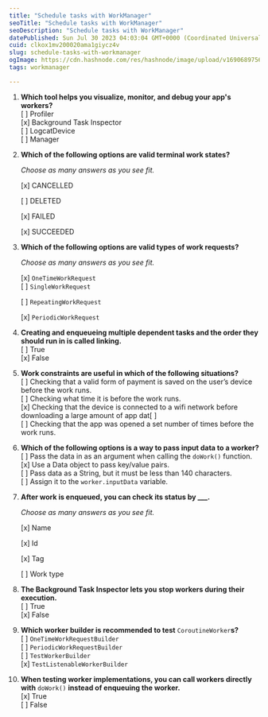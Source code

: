 ```yaml
---
title: "Schedule tasks with WorkManager"
seoTitle: "Schedule tasks with WorkManager"
seoDescription: "Schedule tasks with WorkManager"
datePublished: Sun Jul 30 2023 04:03:04 GMT+0000 (Coordinated Universal Time)
cuid: clkox1mv200020ama1giycz4v
slug: schedule-tasks-with-workmanager
ogImage: https://cdn.hashnode.com/res/hashnode/image/upload/v1690689756854/03518ee8-16eb-4d78-be8b-7e2e16b167e5.png
tags: workmanager

---
```


1. **Which tool helps you visualize, monitor, and debug your app's workers?**  
    \[ \] Profiler  
    \[x\] Background Task Inspector  
    \[ \] LogcatDevice  
    \[ \] Manager
    
2. **Which of the following options are valid terminal work states?**
    
    *Choose as many answers as you see fit.*
    
    \[x\] CANCELLED
    
    \[ \] DELETED
    
    \[x\] FAILED
    
    \[x\] SUCCEEDED
    
3. **Which of the following options are valid types of work requests?**
    
    *Choose as many answers as you see fit.*
    
    \[x\] `OneTimeWorkRequest`  
    \[ \] `SingleWorkRequest`
    
    \[ \] `RepeatingWorkRequest`
    
    \[x\] `PeriodicWorkRequest`
    
4. **Creating and enqueueing multiple dependent tasks and the order they should run in is called linking.**  
    \[ \] True  
    \[x\] False
    
5. **Work constraints are useful in which of the following situations?**  
    \[ \] Checking that a valid form of payment is saved on the user’s device before the work runs.  
    \[ \] Checking what time it is before the work runs.  
    \[x\] Checking that the device is connected to a wifi network before downloading a large amount of app dat\[ \]  
    \[ \] Checking that the app was opened a set number of times before the work runs.
    
6. **Which of the following options is a way to pass input data to a worker?**  
    \[ \] Pass the data in as an argument when calling the `doWork()` function.  
    \[x\] Use a Data object to pass key/value pairs.  
    \[ \] Pass data as a String, but it must be less than 140 characters.  
    \[ \] Assign it to the `worker.inputData` variable.
    
7. **After work is enqueued, you can check its status by \_\_\_.**
    
    *Choose as many answers as you see fit.*
    
    \[x\] Name
    
    \[x\] Id
    
    \[x\] Tag
    
    \[ \] Work type
    
8. **The Background Task Inspector lets you stop workers during their execution.**  
    \[ \] True  
    \[x\] False
    
9. **Which worker builder is recommended to test** `CoroutineWorker`**s?**  
    \[ \] `OneTimeWorkRequestBuilder`  
    \[ \] `PeriodicWorkRequestBuilder`  
    \[ \] `TestWorkerBuilder`  
    \[x\] `TestListenableWorkerBuilder`
    
10. **When testing worker implementations, you can call workers directly with** `doWork()` **instead of enqueuing the worker.**  
    \[x\] True  
    \[ \] False